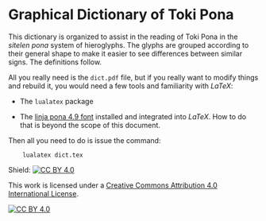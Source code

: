 # Graphical Dictionary of Toki Pona

This dictionary is organized to assist in the reading of Toki Pona
in the *sitelen pona* system of hieroglyphs.  The glyphs are grouped
according to their general shape to make it easier to see differences
 between similar signs.  The definitions follow.

All you really need is the `dict.pdf` file, but if you really want to
modify things and rebuild it, you would need a few tools and 
familiarity with *LaTeX*:

  * The `lualatex` package

  * The [linja pona 4.9 font](http://musilili.net/linja-pona/) installed and integrated into *LaTeX*.  How to do that is beyond the scope of this document.

Then all you need to do is issue the command:
```
    lualatex dict.tex
```

Shield: [![CC BY 4.0][cc-by-shield]][cc-by]

This work is licensed under a
[Creative Commons Attribution 4.0 International License][cc-by].

[![CC BY 4.0][cc-by-image]][cc-by]

[cc-by]: http://creativecommons.org/licenses/by/4.0/
[cc-by-image]: https://i.creativecommons.org/l/by/4.0/88x31.png
[cc-by-shield]: https://img.shields.io/badge/License-CC%20BY%204.0-lightgrey.svg
